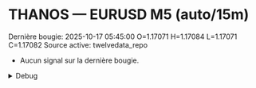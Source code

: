 # THANOS — EURUSD M5 (auto/15m)
Dernière bougie: 2025-10-17 05:45:00  O=1.17071  H=1.17084  L=1.17071  C=1.17082
Source active: twelvedata_repo

- Aucun signal sur la dernière bougie.

<details><summary>Debug</summary>

- TD_API_KEY manquant.

</details>